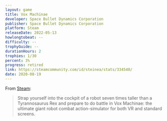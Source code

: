 ```yaml
---
layout: game
title: Vox Machinae
developer: Space Bullet Dynamics Corporation
publisher: Space Bullet Dynamics Corporation
platform: Steam
releaseDate: 2022-05-13
howlongtobeat: --
difficulty: --
trophyGuide: --
durationHours: 2
trophies: 1/30
percent: 3%
progress: retired
link: https://steamcommunity.com/id/steinea/stats/334540/
date: 2020-08-19
---
```


From [Steam](https://store.steampowered.com/app/334540/Vox_Machinae/):

> Strap yourself into the cockpit of a robot seven times taller than a Tyrannosaurus Rex and prepare to do battle in Vox Machinae: the ultimate giant robot combat action-simulator for both VR and standard screens.
